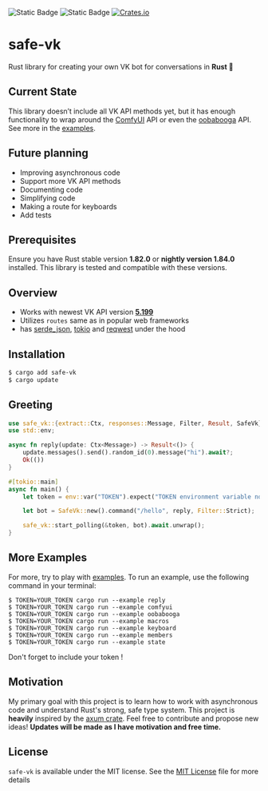 ![Static Badge](https://img.shields.io/badge/rust%20stable-1.82.0-orange)
![Static Badge](https://img.shields.io/badge/rust%20nightly-1.84.0-orange)
[![Crates.io](https://img.shields.io/crates/v/safe-vk)](https://crates.io/crates/safe-vk)

# safe-vk

Rust library for creating your own VK bot for conversations in **Rust 🦀**

## Current State

This library doesn’t include all VK API methods yet, but it has enough 
functionality to wrap around the [ComfyUI](https://github.com/comfyanonymous/ComfyUI) API
or even the [oobabooga](https://github.com/oobabooga/text-generation-webui)
API. See more in the [examples](examples).

## Future planning

- Improving asynchronous code
- Support more VK API methods
- Documenting code
- Simplifying code 
- Making a route for keyboards
- Add tests

## Prerequisites

Ensure you have Rust stable version **1.82.0** or **nightly version 1.84.0** installed. 
This library is tested and compatible with these versions.

## Overview

- Works with newest VK API version [**5.199**](https://dev.vk.com/en/reference/version/5.199)
- Utilizes `routes` same as in popular web frameworks
- has
  [serde_json](https://docs.rs/serde_json/1.0.111/serde_json/index.html),
  [tokio](https://docs.rs/tokio/1.35.1/tokio/index.html) and
  [reqwest](https://docs.rs/reqwest/0.11.23/reqwest/index.html) under the hood

## Installation

```bash
$ cargo add safe-vk
$ cargo update
```

## Greeting
```rust
use safe_vk::{extract::Ctx, responses::Message, Filter, Result, SafeVk};
use std::env;

async fn reply(update: Ctx<Message>) -> Result<()> {
    update.messages().send().random_id(0).message("hi").await?;
    Ok(())
}

#[tokio::main]
async fn main() {
    let token = env::var("TOKEN").expect("TOKEN environment variable not set");

    let bot = SafeVk::new().command("/hello", reply, Filter::Strict);

    safe_vk::start_polling(&token, bot).await.unwrap();
}
```

## More Examples

For more, try to play with [examples](examples). 
To run an example, use the following command in your terminal:

```shell
$ TOKEN=YOUR_TOKEN cargo run --example reply
$ TOKEN=YOUR_TOKEN cargo run --example comfyui
$ TOKEN=YOUR_TOKEN cargo run --example oobabooga
$ TOKEN=YOUR_TOKEN cargo run --example macros
$ TOKEN=YOUR_TOKEN cargo run --example keyboard
$ TOKEN=YOUR_TOKEN cargo run --example members
$ TOKEN=YOUR_TOKEN cargo run --example state
```

Don't forget to include your token !

## Motivation
My primary goal with this project is to learn how to work with asynchronous code 
and understand Rust's strong, safe type system. 
This project is **heavily** inspired by the [axum
crate](https://crates.io/crates/axum).
Feel free to contribute and propose new ideas!
**Updates will be made as I have motivation and free time.**

## License

`safe-vk` is available under the MIT license. See the [MIT License](LICENSE) file for more details
